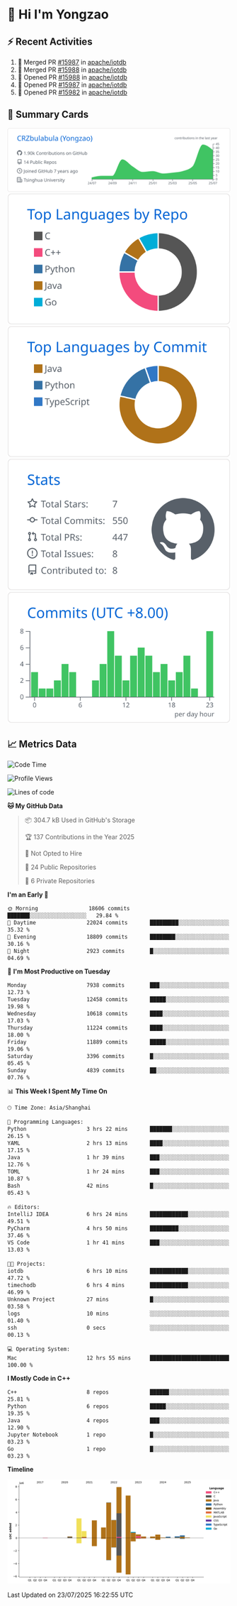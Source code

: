 # 👋 Hi I'm Yongzao

## ⚡ Recent Activities
<!--START_SECTION:activity-->
1. 🎉 Merged PR [#15987](https://github.com/apache/iotdb/pull/15987) in [apache/iotdb](https://github.com/apache/iotdb)
2. 🎉 Merged PR [#15988](https://github.com/apache/iotdb/pull/15988) in [apache/iotdb](https://github.com/apache/iotdb)
3. 💪 Opened PR [#15988](https://github.com/apache/iotdb/pull/15988) in [apache/iotdb](https://github.com/apache/iotdb)
4. 💪 Opened PR [#15987](https://github.com/apache/iotdb/pull/15987) in [apache/iotdb](https://github.com/apache/iotdb)
5. 💪 Opened PR [#15982](https://github.com/apache/iotdb/pull/15982) in [apache/iotdb](https://github.com/apache/iotdb)
<!--END_SECTION:activity-->

## 🎑 Summary Cards

[![](https://raw.githubusercontent.com/CRZbulabula/CRZbulabula/main/profile-summary-card-output/github/0-profile-details.svg)](https://github.com/vn7n24fzkq/github-profile-summary-cards)
[![](https://raw.githubusercontent.com/CRZbulabula/CRZbulabula/main/profile-summary-card-output/github/1-repos-per-language.svg)](https://github.com/vn7n24fzkq/github-profile-summary-cards) [![](https://raw.githubusercontent.com/CRZbulabula/CRZbulabula/main/profile-summary-card-output/github/2-most-commit-language.svg)](https://github.com/vn7n24fzkq/github-profile-summary-cards)
[![](https://raw.githubusercontent.com/CRZbulabula/CRZbulabula/main/profile-summary-card-output/github/3-stats.svg)](https://github.com/vn7n24fzkq/github-profile-summary-cards) [![](https://raw.githubusercontent.com/CRZbulabula/CRZbulabula/main/profile-summary-card-output/github/4-productive-time.svg)](https://github.com/vn7n24fzkq/github-profile-summary-cards)

## 📈 Metrics Data

<!--START_SECTION:waka-->
![Code Time](http://img.shields.io/badge/Code%20Time-1%2C080%20hrs%2051%20mins-blue)

![Profile Views](http://img.shields.io/badge/Profile%20Views-1-blue)

![Lines of code](https://img.shields.io/badge/From%20Hello%20World%20I%27ve%20Written-34.6%20million%20lines%20of%20code-blue)

**🐱 My GitHub Data** 

> 📦 304.7 kB Used in GitHub's Storage 
 > 
> 🏆 137 Contributions in the Year 2025
 > 
> 🚫 Not Opted to Hire
 > 
> 📜 24 Public Repositories 
 > 
> 🔑 6 Private Repositories 
 > 
**I'm an Early 🐤** 

```text
🌞 Morning                18606 commits       ███████░░░░░░░░░░░░░░░░░░   29.84 % 
🌆 Daytime                22024 commits       █████████░░░░░░░░░░░░░░░░   35.32 % 
🌃 Evening                18809 commits       ████████░░░░░░░░░░░░░░░░░   30.16 % 
🌙 Night                  2923 commits        █░░░░░░░░░░░░░░░░░░░░░░░░   04.69 % 
```
📅 **I'm Most Productive on Tuesday** 

```text
Monday                   7938 commits        ███░░░░░░░░░░░░░░░░░░░░░░   12.73 % 
Tuesday                  12458 commits       █████░░░░░░░░░░░░░░░░░░░░   19.98 % 
Wednesday                10618 commits       ████░░░░░░░░░░░░░░░░░░░░░   17.03 % 
Thursday                 11224 commits       ████░░░░░░░░░░░░░░░░░░░░░   18.00 % 
Friday                   11889 commits       █████░░░░░░░░░░░░░░░░░░░░   19.06 % 
Saturday                 3396 commits        █░░░░░░░░░░░░░░░░░░░░░░░░   05.45 % 
Sunday                   4839 commits        ██░░░░░░░░░░░░░░░░░░░░░░░   07.76 % 
```


📊 **This Week I Spent My Time On** 

```text
🕑︎ Time Zone: Asia/Shanghai

💬 Programming Languages: 
Python                   3 hrs 22 mins       ███████░░░░░░░░░░░░░░░░░░   26.15 % 
YAML                     2 hrs 13 mins       ████░░░░░░░░░░░░░░░░░░░░░   17.15 % 
Java                     1 hr 39 mins        ███░░░░░░░░░░░░░░░░░░░░░░   12.76 % 
TOML                     1 hr 24 mins        ███░░░░░░░░░░░░░░░░░░░░░░   10.87 % 
Bash                     42 mins             █░░░░░░░░░░░░░░░░░░░░░░░░   05.43 % 

🔥 Editors: 
IntelliJ IDEA            6 hrs 24 mins       ████████████░░░░░░░░░░░░░   49.51 % 
PyCharm                  4 hrs 50 mins       █████████░░░░░░░░░░░░░░░░   37.46 % 
VS Code                  1 hr 41 mins        ███░░░░░░░░░░░░░░░░░░░░░░   13.03 % 

🐱‍💻 Projects: 
iotdb                    6 hrs 10 mins       ████████████░░░░░░░░░░░░░   47.72 % 
timechodb                6 hrs 4 mins        ████████████░░░░░░░░░░░░░   46.99 % 
Unknown Project          27 mins             █░░░░░░░░░░░░░░░░░░░░░░░░   03.58 % 
logs                     10 mins             ░░░░░░░░░░░░░░░░░░░░░░░░░   01.40 % 
ssh                      0 secs              ░░░░░░░░░░░░░░░░░░░░░░░░░   00.13 % 

💻 Operating System: 
Mac                      12 hrs 55 mins      █████████████████████████   100.00 % 
```

**I Mostly Code in C++** 

```text
C++                      8 repos             ██████░░░░░░░░░░░░░░░░░░░   25.81 % 
Python                   6 repos             █████░░░░░░░░░░░░░░░░░░░░   19.35 % 
Java                     4 repos             ███░░░░░░░░░░░░░░░░░░░░░░   12.90 % 
Jupyter Notebook         1 repo              █░░░░░░░░░░░░░░░░░░░░░░░░   03.23 % 
Go                       1 repo              █░░░░░░░░░░░░░░░░░░░░░░░░   03.23 % 
```



**Timeline**

![Lines of Code chart](https://raw.githubusercontent.com/CRZbulabula/CRZbulabula/main/assets/bar_graph.png)


 Last Updated on 23/07/2025 16:22:55 UTC
<!--END_SECTION:waka-->

